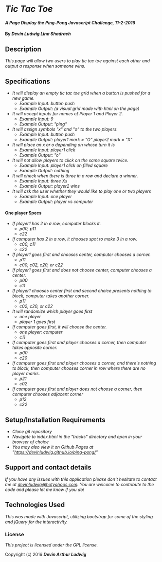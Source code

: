 # _Tic Tac Toe_

#### _A Page Display the Ping-Pong Javascript Challenge, 11-2-2016_

#### By _**Devin Ludwig Lina Shadrach**_

## Description

_This page will allow two users to play tic tac toe against each other and output a response when someone wins._

## Specifications

* _It will display an empty tic tac toe grid when a button is pushed for a new game._
    * _Example Input: button push_
    * _Example Output: (a visual grid made with html on the page)_
* _It will accept inputs for names of Player 1 and Player 2._
    * _Example Input: 9_
    * _Example Output: "ping"_    
* _It will assign symbols "x" and "o" to the two players._
    * _Example Input: button push_
    * _Example Output: player1 mark = "O" player2 mark = "X"_  
* _It will place an x or o depending on whose turn it is_
    * _Example Input: player1 click_
    * _Example Output: "o"_  
* _It will not allow players to click on the same square twice._
    * _Example Input: player1 click on filled square_
    * _Example Output: nothing_  
* _It will check when there is three in a row and declare a winner._
    * _Example Input: three Xs_
    * _Example Output: player2 wins_  
* _It will ask the user whether they would like to play one or two players_
  * _Example Input: one player_
  * _Example Output: player vs computer_
#### One player Specs

* _If player1 has 2 in a row, computer blocks it._
  * _p00, p11_
  * _c22_
* _If computer has 2 in a row, it chooses spot to make 3 in a row._
  * _c00, c11_
  * _c22_
* _If player1 goes first and chooses center, computer chooses a corner._
  * _p11_
  * _c00, c02, c20, or c22_
* _If player1 goes first and does not choose center, computer chooses a center._
  * _p00_
  * _c11_
* _If player1 chooses center first and second choice presents nothing to block, computer takes another corner._
  * _p11_
  * _c02, c20, or c22_
* _It will randomize which player goes first_
  * _one player_
  * _player 1 goes first_
* _If computer goes first, it will choose the center._
  * _one player: computer_
  * _c11_
* _If computer goes first and player chooses a corner, then computer takes opposite corner._
  * _p00_
  * _c20_
* _If computer goes first and player chooses a corner, and there's nothing to block, then computer chooses corner in row where there are no player marks._
  * _p21_
  * _c02_
* _If computer goes first and player does not choose a corner, then computer chooses adjacent corner_
  * _p12_
  * _c22_


## Setup/Installation Requirements

* _Clone git repository_
* _Navigate to index.html in the "tracks" directory and open in your browser of choice_
* _You may also view it on Github Pages at "https://devinludwig.github.io/ping-pong/"_


## Support and contact details

_If you have any issues with this application please don't hesitate to contact me at devinludwig@hotyahoos.com. You are welcome to contribute to the code and please let me know if you do!_

## Technologies Used

_This was made with Javascript, utilizing bootstrap for some of the styling and jQuery for the interactivity._

### License

*This project is licensed under the GPL license.*

Copyright (c) 2016 **_Devin Arthur Ludwig_**
